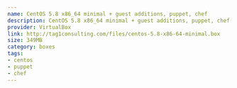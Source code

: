 ```yaml
---
name: CentOS 5.8 x86_64 minimal + guest additions, puppet, chef
description: CentOS 5.8 x86_64 minimal + guest additions, puppet, chef
provider: VirtualBox
link: http://tag1consulting.com/files/centos-5.8-x86-64-minimal.box
size: 349MB
category: boxes
tags:
- centos
- puppet
- chef
---
```

